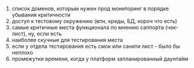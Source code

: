 1. список доменов, которым нужен прод мониторинг в порядке убывания критичности
2. доступ к тестовому окружению (впн, креды, БД, короч что есть)
3. самые критичные места функционала по мнению саппорта (чек-лист), ну, если есть
4. наиболее скучные для тестирования места
5. если у отдела тестирования есть смок или санити лист - было бы неплохо
6. промежутки времени, когда у платформ запланированный даунтайм